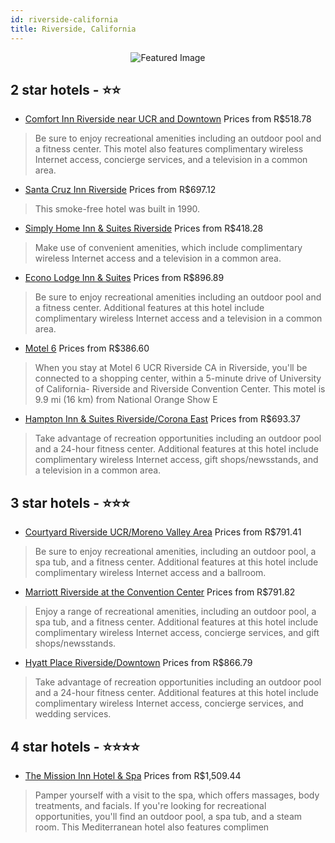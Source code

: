 ```yaml
---
id: riverside-california
title: Riverside, California
---
```


<center><img src="https://i.travelapi.com/hotels/1000000/20000/18300/18296/4164ee73_z.jpg" alt="Featured Image" /></center>


##  2 star hotels - ⭐️⭐️

-    [Comfort Inn Riverside near UCR and Downtown](https://us.hurb.com/hotels/riverside/comfort-inn-riverside-near-ucr-and-downtown-JNP-JP152976?cmp=18055) Prices from R$518.78
   > Be sure to enjoy recreational amenities including an outdoor pool and a fitness center. This motel also features complimentary wireless Internet access, concierge services, and a television in a common area.
-    [Santa Cruz Inn Riverside](https://us.hurb.com/hotels/riverside/santa-cruz-inn-riverside-JNP-JP474314?cmp=18055) Prices from R$697.12
   > This smoke-free hotel was built in 1990.
-    [Simply Home Inn & Suites Riverside](https://us.hurb.com/hotels/riverside/simply-home-inn-suites-riverside-JNP-JP462215?cmp=18055) Prices from R$418.28
   > Make use of convenient amenities, which include complimentary wireless Internet access and a television in a common area.
-    [Econo Lodge Inn & Suites](https://us.hurb.com/hotels/riverside/econo-lodge-inn-suites-JNP-JP084505?cmp=18055) Prices from R$896.89
   > Be sure to enjoy recreational amenities including an outdoor pool and a fitness center. Additional features at this hotel include complimentary wireless Internet access and a television in a common area.
-    [Motel 6](https://us.hurb.com/hotels/riverside/motel-6-JNP-JP921383?cmp=18055) Prices from R$386.60
   > When you stay at Motel 6 UCR Riverside CA in Riverside, you'll be connected to a shopping center, within a 5-minute drive of University of California- Riverside and Riverside Convention Center. This motel is 9.9 mi (16 km) from National Orange Show E
-    [Hampton Inn & Suites Riverside/Corona East](https://us.hurb.com/hotels/riverside/hampton-inn-suites-riverside-corona-east-JNP-JP793219?cmp=18055) Prices from R$693.37
   > Take advantage of recreation opportunities including an outdoor pool and a 24-hour fitness center. Additional features at this hotel include complimentary wireless Internet access, gift shops/newsstands, and a television in a common area.

##  3 star hotels - ⭐️⭐️⭐️

-    [Courtyard Riverside UCR/Moreno Valley Area](https://us.hurb.com/hotels/riverside/courtyard-riverside-ucr-moreno-valley-area-JNP-JP085786?cmp=18055) Prices from R$791.41
   > Be sure to enjoy recreational amenities, including an outdoor pool, a spa tub, and a fitness center. Additional features at this hotel include complimentary wireless Internet access and a ballroom.
-    [Marriott Riverside at the Convention Center](https://us.hurb.com/hotels/riverside/marriott-riverside-at-the-convention-center-JNP-JP178670?cmp=18055) Prices from R$791.82
   > Enjoy a range of recreational amenities, including an outdoor pool, a spa tub, and a fitness center. Additional features at this hotel include complimentary wireless Internet access, concierge services, and gift shops/newsstands.
-    [Hyatt Place Riverside/Downtown](https://us.hurb.com/hotels/riverside/hyatt-place-riverside-downtown-JNP-JP193852?cmp=18055) Prices from R$866.79
   > Take advantage of recreation opportunities including an outdoor pool and a 24-hour fitness center. Additional features at this hotel include complimentary wireless Internet access, concierge services, and wedding services.

##  4 star hotels - ⭐️⭐️⭐️⭐️

-    [The Mission Inn Hotel & Spa](https://us.hurb.com/hotels/riverside/the-mission-inn-hotel-spa-JNP-JP386033?cmp=18055) Prices from R$1,509.44
   > Pamper yourself with a visit to the spa, which offers massages, body treatments, and facials. If you're looking for recreational opportunities, you'll find an outdoor pool, a spa tub, and a steam room. This Mediterranean hotel also features complimen
